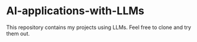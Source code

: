 # AI-applications-with-LLMs

This repository contains my projects using LLMs. Feel free to clone and try them out.
